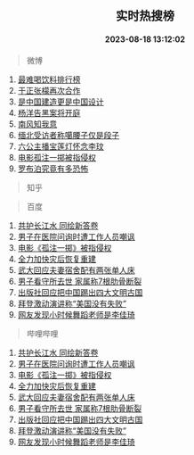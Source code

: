 <div align="center"><h2>实时热搜榜</h2><h4>2023-08-18 13:12:02</h4></div>

> 微博  

1. [最难喝饮料排行榜](https://s.weibo.com/weibo?q=%E6%9C%80%E9%9A%BE%E5%96%9D%E9%A5%AE%E6%96%99%E6%8E%92%E8%A1%8C%E6%A6%9C&t=31&band_rank=1&Refer=top)<br />
2. [于正张檬再次合作](https://s.weibo.com/weibo?q=%23%E4%BA%8E%E6%AD%A3%E5%BC%A0%E6%AA%AC%E5%86%8D%E6%AC%A1%E5%90%88%E4%BD%9C%23&t=31&band_rank=2&Refer=top)<br />
3. [是中国建造更是中国设计](https://s.weibo.com/weibo?q=%23%E6%98%AF%E4%B8%AD%E5%9B%BD%E5%BB%BA%E9%80%A0%E6%9B%B4%E6%98%AF%E4%B8%AD%E5%9B%BD%E8%AE%BE%E8%AE%A1%23&t=31&band_rank=3&Refer=top)<br />
4. [杨洋告黑案将开庭](https://s.weibo.com/weibo?q=%23%E6%9D%A8%E6%B4%8B%E5%91%8A%E9%BB%91%E6%A1%88%E5%B0%86%E5%BC%80%E5%BA%AD%23&t=31&band_rank=4&Refer=top)<br />
5. [南风知我意](https://s.weibo.com/weibo?q=%E5%8D%97%E9%A3%8E%E7%9F%A5%E6%88%91%E6%84%8F&t=31&band_rank=5&Refer=top)<br />
6. [缅北受访者称噶腰子仅是段子](https://s.weibo.com/weibo?q=%23%E7%BC%85%E5%8C%97%E5%8F%97%E8%AE%BF%E8%80%85%E7%A7%B0%E5%99%B6%E8%85%B0%E5%AD%90%E4%BB%85%E6%98%AF%E6%AE%B5%E5%AD%90%23&t=31&band_rank=6&Refer=top)<br />
7. [六公主播宝莲灯怀念李玟](https://s.weibo.com/weibo?q=%23%E5%85%AD%E5%85%AC%E4%B8%BB%E6%92%AD%E5%AE%9D%E8%8E%B2%E7%81%AF%E6%80%80%E5%BF%B5%E6%9D%8E%E7%8E%9F%23&t=31&band_rank=7&Refer=top)<br />
8. [电影孤注一掷被指侵权](https://s.weibo.com/weibo?q=%23%E7%94%B5%E5%BD%B1%E5%AD%A4%E6%B3%A8%E4%B8%80%E6%8E%B7%E8%A2%AB%E6%8C%87%E4%BE%B5%E6%9D%83%23&t=31&band_rank=8&Refer=top)<br />
9. [罗布泊究竟有多恐怖](https://s.weibo.com/weibo?q=%E7%BD%97%E5%B8%83%E6%B3%8A%E7%A9%B6%E7%AB%9F%E6%9C%89%E5%A4%9A%E6%81%90%E6%80%96&t=31&band_rank=9&Refer=top)<br />

> 知乎  


> 百度  

1. [共护长江水 同绘新答卷](https://www.baidu.com/s?wd=%E5%85%B1%E6%8A%A4%E9%95%BF%E6%B1%9F%E6%B0%B4+%E5%90%8C%E7%BB%98%E6%96%B0%E7%AD%94%E5%8D%B7&sa=fyb_news&rsv_dl=fyb_news)<br />
2. [男子在医院问询时遭工作人员嘲讽](https://www.baidu.com/s?wd=%E7%94%B7%E5%AD%90%E5%9C%A8%E5%8C%BB%E9%99%A2%E9%97%AE%E8%AF%A2%E6%97%B6%E9%81%AD%E5%B7%A5%E4%BD%9C%E4%BA%BA%E5%91%98%E5%98%B2%E8%AE%BD&sa=fyb_news&rsv_dl=fyb_news)<br />
3. [电影《孤注一掷》被指侵权](https://www.baidu.com/s?wd=%E7%94%B5%E5%BD%B1%E3%80%8A%E5%AD%A4%E6%B3%A8%E4%B8%80%E6%8E%B7%E3%80%8B%E8%A2%AB%E6%8C%87%E4%BE%B5%E6%9D%83&sa=fyb_news&rsv_dl=fyb_news)<br />
4. [全力加快灾后恢复重建](https://www.baidu.com/s?wd=%E5%85%A8%E5%8A%9B%E5%8A%A0%E5%BF%AB%E7%81%BE%E5%90%8E%E6%81%A2%E5%A4%8D%E9%87%8D%E5%BB%BA&sa=fyb_news&rsv_dl=fyb_news)<br />
5. [武大回应夫妻宿舍配有两张单人床](https://www.baidu.com/s?wd=%E6%AD%A6%E5%A4%A7%E5%9B%9E%E5%BA%94%E5%A4%AB%E5%A6%BB%E5%AE%BF%E8%88%8D%E9%85%8D%E6%9C%89%E4%B8%A4%E5%BC%A0%E5%8D%95%E4%BA%BA%E5%BA%8A&sa=fyb_news&rsv_dl=fyb_news)<br />
6. [男子看守所去世 家属称7根肋骨断裂](https://www.baidu.com/s?wd=%E7%94%B7%E5%AD%90%E7%9C%8B%E5%AE%88%E6%89%80%E5%8E%BB%E4%B8%96+%E5%AE%B6%E5%B1%9E%E7%A7%B07%E6%A0%B9%E8%82%8B%E9%AA%A8%E6%96%AD%E8%A3%82&sa=fyb_news&rsv_dl=fyb_news)<br />
7. [出版社回应把中国踢出四大文明古国](https://www.baidu.com/s?wd=%E5%87%BA%E7%89%88%E7%A4%BE%E5%9B%9E%E5%BA%94%E6%8A%8A%E4%B8%AD%E5%9B%BD%E8%B8%A2%E5%87%BA%E5%9B%9B%E5%A4%A7%E6%96%87%E6%98%8E%E5%8F%A4%E5%9B%BD&sa=fyb_news&rsv_dl=fyb_news)<br />
8. [拜登激动演讲称“美国没有失败”](https://www.baidu.com/s?wd=%E6%8B%9C%E7%99%BB%E6%BF%80%E5%8A%A8%E6%BC%94%E8%AE%B2%E7%A7%B0%E2%80%9C%E7%BE%8E%E5%9B%BD%E6%B2%A1%E6%9C%89%E5%A4%B1%E8%B4%A5%E2%80%9D&sa=fyb_news&rsv_dl=fyb_news)<br />
9. [网友发现小时候舞蹈老师是李佳琦](https://www.baidu.com/s?wd=%E7%BD%91%E5%8F%8B%E5%8F%91%E7%8E%B0%E5%B0%8F%E6%97%B6%E5%80%99%E8%88%9E%E8%B9%88%E8%80%81%E5%B8%88%E6%98%AF%E6%9D%8E%E4%BD%B3%E7%90%A6&sa=fyb_news&rsv_dl=fyb_news)<br />

> 哔哩哔哩  

1. [共护长江水 同绘新答卷](https://www.baidu.com/s?wd=%E5%85%B1%E6%8A%A4%E9%95%BF%E6%B1%9F%E6%B0%B4+%E5%90%8C%E7%BB%98%E6%96%B0%E7%AD%94%E5%8D%B7&sa=fyb_news&rsv_dl=fyb_news)<br />
2. [男子在医院问询时遭工作人员嘲讽](https://www.baidu.com/s?wd=%E7%94%B7%E5%AD%90%E5%9C%A8%E5%8C%BB%E9%99%A2%E9%97%AE%E8%AF%A2%E6%97%B6%E9%81%AD%E5%B7%A5%E4%BD%9C%E4%BA%BA%E5%91%98%E5%98%B2%E8%AE%BD&sa=fyb_news&rsv_dl=fyb_news)<br />
3. [电影《孤注一掷》被指侵权](https://www.baidu.com/s?wd=%E7%94%B5%E5%BD%B1%E3%80%8A%E5%AD%A4%E6%B3%A8%E4%B8%80%E6%8E%B7%E3%80%8B%E8%A2%AB%E6%8C%87%E4%BE%B5%E6%9D%83&sa=fyb_news&rsv_dl=fyb_news)<br />
4. [全力加快灾后恢复重建](https://www.baidu.com/s?wd=%E5%85%A8%E5%8A%9B%E5%8A%A0%E5%BF%AB%E7%81%BE%E5%90%8E%E6%81%A2%E5%A4%8D%E9%87%8D%E5%BB%BA&sa=fyb_news&rsv_dl=fyb_news)<br />
5. [武大回应夫妻宿舍配有两张单人床](https://www.baidu.com/s?wd=%E6%AD%A6%E5%A4%A7%E5%9B%9E%E5%BA%94%E5%A4%AB%E5%A6%BB%E5%AE%BF%E8%88%8D%E9%85%8D%E6%9C%89%E4%B8%A4%E5%BC%A0%E5%8D%95%E4%BA%BA%E5%BA%8A&sa=fyb_news&rsv_dl=fyb_news)<br />
6. [男子看守所去世 家属称7根肋骨断裂](https://www.baidu.com/s?wd=%E7%94%B7%E5%AD%90%E7%9C%8B%E5%AE%88%E6%89%80%E5%8E%BB%E4%B8%96+%E5%AE%B6%E5%B1%9E%E7%A7%B07%E6%A0%B9%E8%82%8B%E9%AA%A8%E6%96%AD%E8%A3%82&sa=fyb_news&rsv_dl=fyb_news)<br />
7. [出版社回应把中国踢出四大文明古国](https://www.baidu.com/s?wd=%E5%87%BA%E7%89%88%E7%A4%BE%E5%9B%9E%E5%BA%94%E6%8A%8A%E4%B8%AD%E5%9B%BD%E8%B8%A2%E5%87%BA%E5%9B%9B%E5%A4%A7%E6%96%87%E6%98%8E%E5%8F%A4%E5%9B%BD&sa=fyb_news&rsv_dl=fyb_news)<br />
8. [拜登激动演讲称“美国没有失败”](https://www.baidu.com/s?wd=%E6%8B%9C%E7%99%BB%E6%BF%80%E5%8A%A8%E6%BC%94%E8%AE%B2%E7%A7%B0%E2%80%9C%E7%BE%8E%E5%9B%BD%E6%B2%A1%E6%9C%89%E5%A4%B1%E8%B4%A5%E2%80%9D&sa=fyb_news&rsv_dl=fyb_news)<br />
9. [网友发现小时候舞蹈老师是李佳琦](https://www.baidu.com/s?wd=%E7%BD%91%E5%8F%8B%E5%8F%91%E7%8E%B0%E5%B0%8F%E6%97%B6%E5%80%99%E8%88%9E%E8%B9%88%E8%80%81%E5%B8%88%E6%98%AF%E6%9D%8E%E4%BD%B3%E7%90%A6&sa=fyb_news&rsv_dl=fyb_news)<br />
